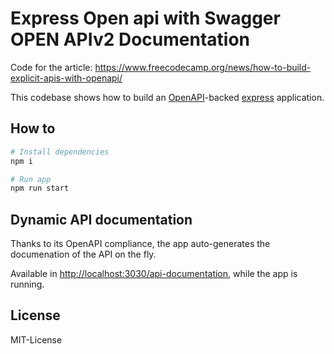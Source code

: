 # Express Open api with Swagger OPEN APIv2 Documentation

Code for the article: <https://www.freecodecamp.org/news/how-to-build-explicit-apis-with-openapi/>

This codebase shows how to build an [OpenAPI](https://www.openapis.org/)-backed [express](https://expressjs.com/) application.

## How to

```bash
# Install dependencies
npm i

# Run app
npm run start
```

## Dynamic API documentation

Thanks to its OpenAPI compliance, the app auto-generates the documenation of the API on the fly.

Available in <http://localhost:3030/api-documentation>, while the app is running.

## License
MIT-License
